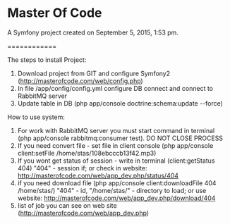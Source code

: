 Master Of Code
============

A Symfony project created on September 5, 2015, 1:53 pm.

============

The steps to install Project:

1. Download project from GIT and configure Symfony2 (http://masterofcode.com/web/config.php)
2. In file /app/config/config.yml configure DB connect and connect to RabbitMQ server
3. Update table in DB (php app/console doctrine:schema:update --force)

How to use system:

1. For work with RabbitMQ server you must start command in terminal (php app/console rabbitmq:consumer test). DO NOT CLOSE PROCESS
2. If you need convert file - set file in client console (php app/console client:setFile /home/stas/108ebcccb13f42.mp3)
3. If you wont get status of session - write in terminal (client:getStatus 404) "404" - session if; or check in website: http://masterofcode.com/web/app_dev.php/status/404
4. if you need download file (php app/console client:downloadFile 404 /home/stas/) "404" - id, "/home/stas/" - directory to load; or use website: http://masterofcode.com/web/app_dev.php/download/404
5. list of job you can see on web site (http://masterofcode.com/web/app_dev.php)